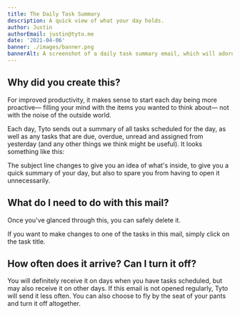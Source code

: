 ```yaml
---
title: The Daily Task Summary
description: A quick view of what your day holds.
author: Justin
authorEmail: justin@tyto.me
date: '2021-04-06'
banner: ./images/banner.png
bannerAlt: A screenshot of a daily task summary email, which will adorn your inbox from time to time.
---
```


## Why did you create this?

For improved productivity, it makes sense to start each day being more proactive— filling your mind with the items you wanted to think about— not with the noise of the outside world.

Each day, Tyto sends out a summary of all tasks scheduled for the day, as well as any tasks that are due, overdue, unread and assigned from yesterday (and any other things we think might be useful). It looks something like this:

The subject line changes to give you an idea of what's inside, to give you a quick summary of your day, but also to spare you from having to open it unnecessarily.

## What do I need to do with this mail?

Once you've glanced through this, you can safely delete it.

If you want to make changes to one of the tasks in this mail, simply click on the task title.

## How often does it arrive? Can I turn it off?

You will definitely receive it on days when you have tasks scheduled, but may also receive it on other days. If this email is not opened regularly, Tyto will send it less often. You can also choose to fly by the seat of your pants and turn it off altogether.

